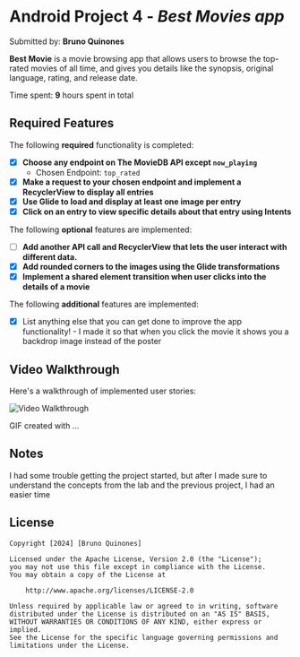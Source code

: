 # Android Project 4 - *Best Movies app*

Submitted by: **Bruno Quinones**

**Best Movie** is a movie browsing app that allows users to browse the top-rated movies of all time, and gives you details like the synopsis, original language, rating, and release date. 

Time spent: **9** hours spent in total

## Required Features

The following **required** functionality is completed:

- [x] **Choose any endpoint on The MovieDB API except `now_playing`**
  - Chosen Endpoint: `top_rated`
- [x] **Make a request to your chosen endpoint and implement a RecyclerView to display all entries**
- [x] **Use Glide to load and display at least one image per entry**
- [x] **Click on an entry to view specific details about that entry using Intents**

The following **optional** features are implemented:

- [ ] **Add another API call and RecyclerView that lets the user interact with different data.** 
- [x] **Add rounded corners to the images using the Glide transformations**
- [x] **Implement a shared element transition when user clicks into the details of a movie**

The following **additional** features are implemented:

- [x] List anything else that you can get done to improve the app functionality!
      - I made it so that when you click the movie it shows you a backdrop image instead of the poster

## Video Walkthrough

Here's a walkthrough of implemented user stories:

![Video Walkthrough](https://github.com/user-attachments/assets/0bd6de97-8f16-443e-866a-21eb7f9be7b5)


<!-- Replace this with whatever GIF tool you used! -->
GIF created with ...  
<!-- Recommended tools:
[Kap](https://getkap.co/) for macOS
[ScreenToGif](https://www.screentogif.com/) for Windows
[peek](https://github.com/phw/peek) for Linux. -->

## Notes

I had some trouble getting the project started, but after I made sure to understand the concepts from the lab and the previous project, I had an easier time

## License

    Copyright [2024] [Bruno Quinones]

    Licensed under the Apache License, Version 2.0 (the "License");
    you may not use this file except in compliance with the License.
    You may obtain a copy of the License at

        http://www.apache.org/licenses/LICENSE-2.0

    Unless required by applicable law or agreed to in writing, software
    distributed under the License is distributed on an "AS IS" BASIS,
    WITHOUT WARRANTIES OR CONDITIONS OF ANY KIND, either express or implied.
    See the License for the specific language governing permissions and
    limitations under the License.
